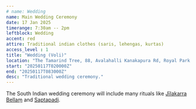 ```yaml
---
# name: Wedding
name: Main Wedding Ceremony
date: 17 Jan 2025
timerange: 7:30am -- 2pm
leftblock: Wedding
accent: red
attire: Traditional indian clothes (saris, lehengas, kurtas)
access_level : 1
title: "Wedding (Voli)"
location: "The Tamarind Tree, 88, Avalahalli Kanakapura Rd, Royal Park Residency Layout, JP Nagar 9th Phase, J. P. Nagar, Bengaluru, Karnataka 560108, India"
start: "20250117T020000Z"
end: "20250117T083000Z"
desc: "Traditional wedding ceremony."
---
```


The South Indian wedding ceremony will include many rituals like 
[Jīlakarra Bellaṃ](https://www.thetamarindtree.in/blog/jeelakarra-bellam-ritual/)
and
[Saptapadi](https://www.thetamarindtree.in/blog/saptapadi-saat-phere/). 

